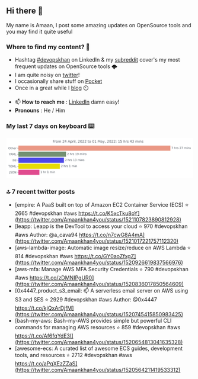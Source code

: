 <!--- [![Hits](https://hits.seeyoufarm.com/api/count/incr/badge.svg?url=https%3A%2F%2Fgithub.com%2Fakhan4u%2Fhit-counter&count_bg=%2379C83D&title_bg=%23555555&icon=&icon_color=%23E7E7E7&title=visits&edge_flat=false)](https://hits.seeyoufarm.com) --->

## Hi there 👋

My name is Amaan, I post some amazing updates on OpenSource tools and you may find it quite useful

### Where to find my content? 🤔

* Hashtag [#devopskhan](https://www.linkedin.com/feed/hashtag/devopskhan/) on LinkedIn & my [subreddit](https://www.reddit.com/r/devopskhan/) cover's my most frequent updates on OpenSource tools 🌩️
* I am quite noisy on [twitter](https://twitter.com/Amaankhan4you)!
* I occasionally share stuff on [Pocket](https://getpocket.com/@ej6g8d1dp2829A16a9Tf5d4T6bAMp3d8791rejDe86yem3bm4e14ex4fT4dluk29)
* Once in a great while I [blog](https://linuxparrot.com/) ⏲️


- 📫 **How to reach me** : [LinkedIn](https://www.linkedin.com/in/amaan-khan-linux-ninja) damn easy!
- **Pronouns** : He / Him

### My last 7 days on keyboard ⌨️

<img src="https://github.com/akhan4u/akhan4u/blob/main/images/stat.svg" alt="Amaan's Wakatime Activity!"/>

### 🔝 7 recent twitter posts
<!-- DEVDOJO:START -->
- [empire: A PaaS built on top of Amazon EC2 Container Service &lpar;ECS&rpar;
⭐️ 2665
#devopskhan #aws
https://t.co/K5xcTku8oY](https://twitter.com/Amaankhan4you/status/1521107823890812928)
- [leapp: Leapp is the DevTool to access your cloud
⭐️ 970
#devopskhan #aws
Author: @a_cava94
https://t.co/n7cwG8A4mA](https://twitter.com/Amaankhan4you/status/1521017221757112320)
- [aws-lambda-image: Automatic image resize/reduce on AWS Lambda
⭐️ 814
#devopskhan #aws
https://t.co/GY0aoZfxgZ](https://twitter.com/Amaankhan4you/status/1520926619837566976)
- [aws-mfa: Manage AWS MFA Security Credentials
⭐️ 790
#devopskhan #aws
https://t.co/zDMNIPgUR0](https://twitter.com/Amaankhan4you/status/1520836017850564609)
- [0x4447_product_s3_email: 📫 A serverless email server on AWS using S3 and SES
⭐️ 2929
#devopskhan #aws
Author: @0x4447
https://t.co/kjQxArDjfM](https://twitter.com/Amaankhan4you/status/1520745415850983425)
- [bash-my-aws: Bash-my-AWS provides simple but powerful CLI commands for managing AWS resources
⭐️ 859
#devopskhan #aws
https://t.co/Af6fqYdE3I](https://twitter.com/Amaankhan4you/status/1520654813041635328)
- [awesome-ecs: A curated list of awesome ECS guides, development tools, and resources
⭐️ 2712
#devopskhan #aws
https://t.co/aPqXEzZZaS](https://twitter.com/Amaankhan4you/status/1520564211419533312)
<!-- DEVDOJO:END -->

<!-- ![Amaan's GitHub stats](https://github-readme-stats.vercel.app/api?username=akhan4u&count_private=true&show_icons=true&hide=contribs) -->
